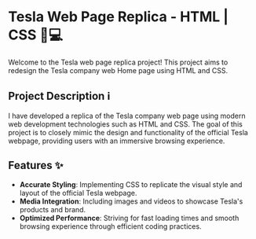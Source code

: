 # Tesla Web Page Replica - HTML | CSS 🚗💻

Welcome to the Tesla web page replica project! This project aims to redesign the Tesla company web Home page using HTML and CSS.

## Project Description ℹ️

I have developed a replica of the Tesla company web page using modern web development technologies such as HTML and CSS. The goal of this project is to closely mimic the design and functionality of the official Tesla webpage, providing users with an immersive browsing experience.

## Features ✨

- **Accurate Styling**: Implementing CSS to replicate the visual style and layout of the official Tesla webpage.
- **Media Integration**: Including images and videos to showcase Tesla's products and brand.
- **Optimized Performance**: Striving for fast loading times and smooth browsing experience through efficient coding practices.



